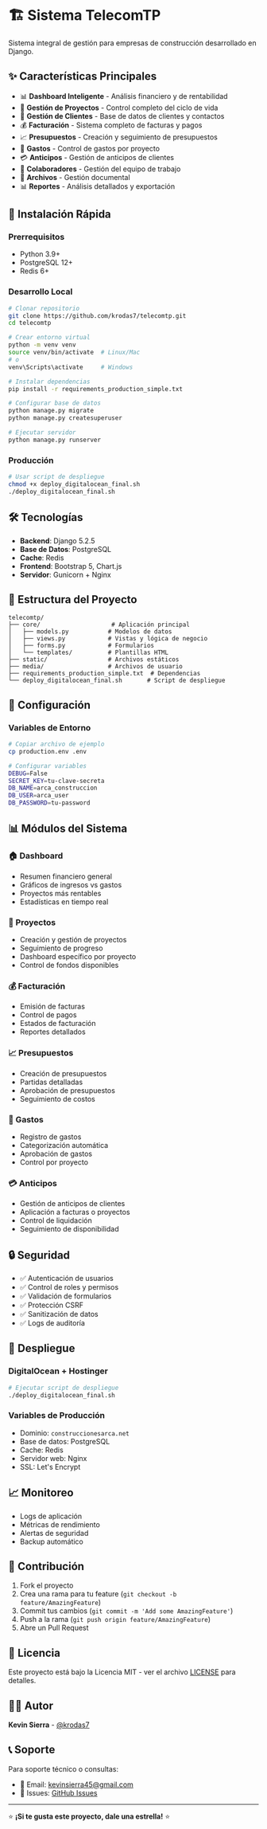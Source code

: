 # 🏗️ Sistema TelecomTP

Sistema integral de gestión para empresas de construcción desarrollado en Django.

## ✨ Características Principales

- 📊 **Dashboard Inteligente** - Análisis financiero y de rentabilidad
- 🏢 **Gestión de Proyectos** - Control completo del ciclo de vida
- 👥 **Gestión de Clientes** - Base de datos de clientes y contactos
- 💰 **Facturación** - Sistema completo de facturas y pagos
- 📈 **Presupuestos** - Creación y seguimiento de presupuestos
- 🧾 **Gastos** - Control de gastos por proyecto
- 💳 **Anticipos** - Gestión de anticipos de clientes
- 👷 **Colaboradores** - Gestión del equipo de trabajo
- 📁 **Archivos** - Gestión documental
- 📊 **Reportes** - Análisis detallados y exportación

## 🚀 Instalación Rápida

### Prerrequisitos
- Python 3.9+
- PostgreSQL 12+
- Redis 6+

### Desarrollo Local
```bash
# Clonar repositorio
git clone https://github.com/krodas7/telecomtp.git
cd telecomtp

# Crear entorno virtual
python -m venv venv
source venv/bin/activate  # Linux/Mac
# o
venv\Scripts\activate     # Windows

# Instalar dependencias
pip install -r requirements_production_simple.txt

# Configurar base de datos
python manage.py migrate
python manage.py createsuperuser

# Ejecutar servidor
python manage.py runserver
```

### Producción
```bash
# Usar script de despliegue
chmod +x deploy_digitalocean_final.sh
./deploy_digitalocean_final.sh
```

## 🛠️ Tecnologías

- **Backend**: Django 5.2.5
- **Base de Datos**: PostgreSQL
- **Cache**: Redis
- **Frontend**: Bootstrap 5, Chart.js
- **Servidor**: Gunicorn + Nginx

## 📁 Estructura del Proyecto

```
telecomtp/
├── core/                    # Aplicación principal
│   ├── models.py           # Modelos de datos
│   ├── views.py            # Vistas y lógica de negocio
│   ├── forms.py            # Formularios
│   └── templates/          # Plantillas HTML
├── static/                 # Archivos estáticos
├── media/                  # Archivos de usuario
├── requirements_production_simple.txt  # Dependencias
└── deploy_digitalocean_final.sh       # Script de despliegue
```

## 🔧 Configuración

### Variables de Entorno
```bash
# Copiar archivo de ejemplo
cp production.env .env

# Configurar variables
DEBUG=False
SECRET_KEY=tu-clave-secreta
DB_NAME=arca_construccion
DB_USER=arca_user
DB_PASSWORD=tu-password
```

## 📊 Módulos del Sistema

### 🏠 Dashboard
- Resumen financiero general
- Gráficos de ingresos vs gastos
- Proyectos más rentables
- Estadísticas en tiempo real

### 🏢 Proyectos
- Creación y gestión de proyectos
- Seguimiento de progreso
- Dashboard específico por proyecto
- Control de fondos disponibles

### 💰 Facturación
- Emisión de facturas
- Control de pagos
- Estados de facturación
- Reportes detallados

### 📈 Presupuestos
- Creación de presupuestos
- Partidas detalladas
- Aprobación de presupuestos
- Seguimiento de costos

### 🧾 Gastos
- Registro de gastos
- Categorización automática
- Aprobación de gastos
- Control por proyecto

### 💳 Anticipos
- Gestión de anticipos de clientes
- Aplicación a facturas o proyectos
- Control de liquidación
- Seguimiento de disponibilidad

## 🔒 Seguridad

- ✅ Autenticación de usuarios
- ✅ Control de roles y permisos
- ✅ Validación de formularios
- ✅ Protección CSRF
- ✅ Sanitización de datos
- ✅ Logs de auditoría

## 🚀 Despliegue

### DigitalOcean + Hostinger
```bash
# Ejecutar script de despliegue
./deploy_digitalocean_final.sh
```

### Variables de Producción
- Dominio: `construccionesarca.net`
- Base de datos: PostgreSQL
- Cache: Redis
- Servidor web: Nginx
- SSL: Let's Encrypt

## 📈 Monitoreo

- Logs de aplicación
- Métricas de rendimiento
- Alertas de seguridad
- Backup automático

## 🤝 Contribución

1. Fork el proyecto
2. Crea una rama para tu feature (`git checkout -b feature/AmazingFeature`)
3. Commit tus cambios (`git commit -m 'Add some AmazingFeature'`)
4. Push a la rama (`git push origin feature/AmazingFeature`)
5. Abre un Pull Request

## 📄 Licencia

Este proyecto está bajo la Licencia MIT - ver el archivo [LICENSE](LICENSE) para detalles.

## 👨‍💻 Autor

**Kevin Sierra** - [@krodas7](https://github.com/krodas7)

## 📞 Soporte

Para soporte técnico o consultas:
- 📧 Email: kevinsierra45@gmail.com
- 🐛 Issues: [GitHub Issues](https://github.com/krodas7/telecomtp/issues)

---

⭐ **¡Si te gusta este proyecto, dale una estrella!** ⭐